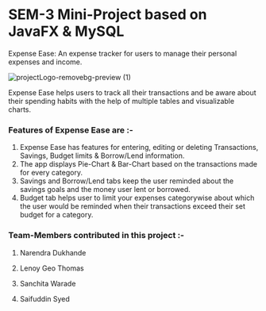 # SEM-3 Mini-Project based on JavaFX & MySQL

  Expense Ease:  An expense tracker for users to manage their personal expenses and income.

  ![projectLogo-removebg-preview (1)](https://github.com/saifuddin-syed/java_project/assets/140707345/cbdf310b-001c-4bce-ab0f-db7fb29a00c1)
  
  Expense Ease helps users to track all their transactions and be aware about their spending habits with the help of multiple tables and visualizable charts.

### Features of Expense Ease are :-

1) Expense Ease has features for entering, editing or deleting Transactions, Savings, Budget limits & Borrow/Lend information.
2) The app displays Pie-Chart & Bar-Chart based on the transactions made for every category.
3) Savings and Borrow/Lend tabs keep the user reminded about the savings goals and the money user lent or borrowed.
4) Budget tab helps user to limit your expenses categorywise about which the user would be reminded when their transactions exceed their set budget for a category.

### Team-Members contributed in this project :-
1) Narendra Dukhande

2) Lenoy Geo Thomas

3) Sanchita Warade

4) Saifuddin Syed

